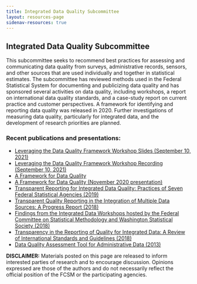```yaml
---
title: Integrated Data Quality Subcommittee
layout: resources-page
sidenav-resources: true
---
```


<h2 class="page-sub-title">Integrated Data Quality Subcommittee</h2>

<p>This subcommittee seeks to recommend best practices for assessing and communicating data quality from surveys, administrative records, sensors, and other sources that are used individually and together in statistical estimates. The subcommittee has reviewed methods used in the Federal Statistical System for documenting and publicizing data quality and has sponsored several activities on data quality, including workshops, a report on international data quality standards, and a case-study report on current practice and customer perspectives. A framework for identifying and reporting data quality was released in 2020. Further investigations of measuring data quality, particularly for integrated data, and the development of research priorities are planned.</p>

<h3 class="page-sub-heading">Recent publications and presentations:</h3>
<ul>
<li><a href="#" target="_blank">Leveraging the Data Quality Framework Workshop Slides (September 10, 2021)</a></li>
<li><a href="#" target="_blank">Leveraging the Data Quality Framework Workshop Recording (September 10, 2021)</a></li>
<li><a href="#" target="_blank">A Framework for Data Quality</a></li>
<li><a href="#" target="_blank">A Framework for Data Quality (November 2020 presentation)</a></li>
<li><a href="#" target="_blank">Transparent Reporting for Integrated Data Quality: Practices of Seven Federal Statistical Agencies (2019)</a></li>
<li><a href="#" target="_blank">Transparent Quality Reporting in the Integration of Multiple Data Sources: A Progress Report (2018)</a></li>
<li><a href="#" target="_blank">Findings from the Integrated Data Workshops hosted by the Federal Committee on Statistical Methodology and Washington Statistical Society (2018)</a></li>
<li><a href="#" target="_blank">Transparency in the Reporting of Quality for Integrated Data: A Review of International Standards and Guidelines (2018)</a></li>
<li><a href="#" target="_blank">Data Quality Assessment Tool for Administrative Data (2013)</a></li>
</ul>

<p><b>DISCLAIMER:</b> Materials posted on this page are released to inform interested parties of research and to encourage discussion. Opinions expressed are those of the authors and do not necessarily reflect the official position of the FCSM or the participating agencies.</p>
